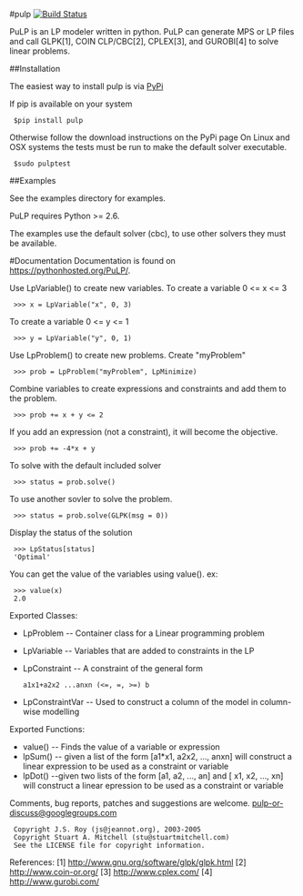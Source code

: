 #pulp [![Build Status](https://travis-ci.org/coin-or/pulp.svg?branch=master)](https://travis-ci.org/coin-or/pulp)

PuLP is an LP modeler written in python. PuLP can generate MPS or LP files
and call GLPK[1], COIN CLP/CBC[2], CPLEX[3], and GUROBI[4] to solve linear
problems.

##Installation

The easiest way to install pulp is via [PyPi](https://pypi.python.org/pypi/PuLP)

If pip is available on your system

     $pip install pulp
    
Otherwise follow the download instructions on the PyPi page
On Linux and OSX systems the tests must be run to make the default
solver executable.

     $sudo pulptest

##Examples

See the examples directory for examples.

PuLP requires Python >= 2.6.

The examples use the default solver (cbc), to use other solvers they must be available.

#Documentation
Documentation is found on https://pythonhosted.org/PuLP/.


Use LpVariable() to create new variables. To create a variable 0 <= x <= 3

     >>> x = LpVariable("x", 0, 3)

To create a variable 0 <= y <= 1

     >>> y = LpVariable("y", 0, 1)

Use LpProblem() to create new problems. Create "myProblem"

     >>> prob = LpProblem("myProblem", LpMinimize)

Combine variables to create expressions and constraints and add them to the
problem. 

     >>> prob += x + y <= 2

If you add an expression (not a constraint), it will
become the objective.

     >>> prob += -4*x + y

To solve with the default included solver

     >>> status = prob.solve()
     
To use another sovler to solve the problem.

     >>> status = prob.solve(GLPK(msg = 0))

Display the status of the solution

     >>> LpStatus[status]
     'Optimal'

You can get the value of the variables using value(). ex:

     >>> value(x)
     2.0

Exported Classes:

* LpProblem -- Container class for a Linear programming problem
* LpVariable -- Variables that are added to constraints in the LP
* LpConstraint -- A constraint of the general form 

      a1x1+a2x2 ...anxn (<=, =, >=) b 

*  LpConstraintVar -- Used to construct a column of the model in column-wise modelling

Exported Functions:

* value() -- Finds the value of a variable or expression
* lpSum() -- given a list of the form [a1*x1, a2x2, ..., anxn] will construct 
a linear expression to be used as a constraint or variable
* lpDot() --given two lists of the form [a1, a2, ..., an] and 
[ x1, x2, ..., xn] will construct a linear epression to be used
as a constraint or variable

Comments, bug reports, patches and suggestions are welcome.
pulp-or-discuss@googlegroups.com

     Copyright J.S. Roy (js@jeannot.org), 2003-2005
     Copyright Stuart A. Mitchell (stu@stuartmitchell.com)
     See the LICENSE file for copyright information.

References:
[1] http://www.gnu.org/software/glpk/glpk.html
[2] http://www.coin-or.org/
[3] http://www.cplex.com/
[4] http://www.gurobi.com/
